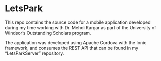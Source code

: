 # LetsPark

This repo contains the source code for a mobile application developed during my time working with Dr. Mehdi Kargar as part of the University of Windsor’s Outstanding Scholars program.

The application was developed using Apache Cordova with the Ionic framework, and consumes the REST API that can be found in my “LetsParkServer” repository.
